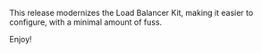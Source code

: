 This release modernizes the Load Balancer Kit, making it easier
to configure, with a minimal amount of fuss.

Enjoy!
